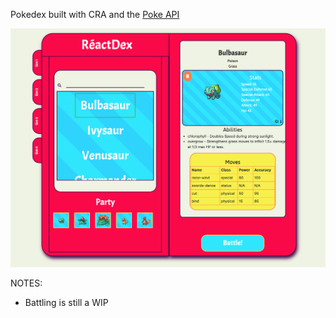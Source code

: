 Pokedex built with CRA and the [Poke API](https://pokeapi.co/)

![](screenshot.png)

NOTES:

- Battling is still a WIP
